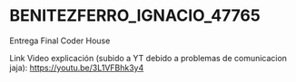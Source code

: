 # BENITEZFERRO_IGNACIO_47765
Entrega Final Coder House



Link Video explicación (subido a YT debido a problemas de comunicacion jaja): https://youtu.be/3L1VFBhk3y4
